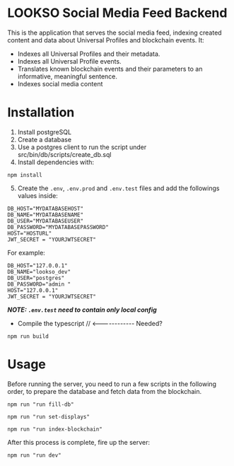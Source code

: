 # LOOKSO Social Media Feed Backend

This is the application that serves the social media feed, indexing created content and data about Universal Profiles and blockchain events. It:

* Indexes all Universal Profiles and their metadata.
* Indexes all Universal Profile events.
* Translates known blockchain events and their parameters to an informative, meaningful sentence.
* Indexes social media content


# Installation

1. Install postgreSQL 
2. Create a database
3. Use a postgres client to run the script under src/bin/db/scripts/create_db.sql
4. Install dependencies with:

```
npm install
```

5. Create the `.env`, `.env.prod` and `.env.test` files and add the followings values inside:
```
DB_HOST="MYDATABASEHOST"
DB_NAME="MYDATABASENAME"
DB_USER="MYDATABASEUSER"
DB_PASSWORD="MYDATABASEPASSWORD"
HOST="HOSTURL"
JWT_SECRET = "YOURJWTSECRET"
```

For example:
```
DB_HOST="127.0.0.1"
DB_NAME="lookso_dev"
DB_USER="postgres"
DB_PASSWORD="admin "
HOST="127.0.0.1"
JWT_SECRET = "YOURJWTSECRET"
```

***NOTE: `.env.test` need to contain only local config***

- Compile the typescript // <------------ Needed?
```
npm run build
```


# Usage

Before running the server, you need to run a few scripts in the following order, to prepare the database and fetch data from the blockchain.

```
npm run "run fill-db"
```

```
npm run "run set-displays"
```

```
npm run "run index-blockchain"
```

After this process is complete, fire up the server:

```
npm run "run dev"
```
